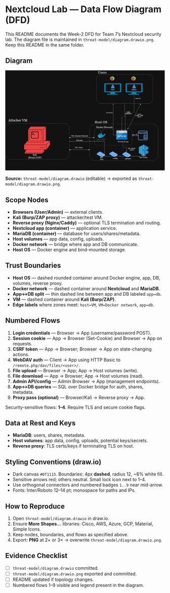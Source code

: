 # Nextcloud Lab — Data Flow Diagram (DFD)

This README documents the Week-2 DFD for Team 7’s Nextcloud security lab. The diagram file is maintained in `threat-model/diagram.drawio.png`. Keep this README in the same folder.

## Diagram

![Nextcloud Lab DFD](./Data-flow-diagram.png)

**Source:** `threat-model/diagram.drawio` (editable) → exported as `threat-model/diagram.drawio.png`.

## Scope Nodes

- **Browsers (User/Admin)** — external clients.
- **Kali (Burp/ZAP proxy)** — attacker/test VM.
- **Reverse proxy (Nginx/Caddy)** — optional TLS termination and routing.
- **Nextcloud app (container)** — application service.
- **MariaDB (container)** — database for users/shares/metadata.
- **Host volumes** — app data, config, uploads.
- **Docker network** — bridge where app and DB communicate.
- **Host OS** — Docker engine and bind-mounted storage.

## Trust Boundaries

- **Host OS** — dashed rounded container around Docker engine, app, DB, volumes, reverse proxy.
- **Docker network** — dashed container around **Nextcloud** and **MariaDB**.
- **App↔DB split** — thin dashed line between app and DB labeled `app↔db`.
- **VM** — dashed container around **Kali (Burp/ZAP)**.
- **Edge labels** where zones meet: `host↔VM`, `VM↔Docker network`, `app↔db`.

## Numbered Flows

1. **Login credentials** — Browser → App (username/password POST).  
2. **Session cookie** — App → Browser (Set-Cookie) and Browser → App on requests.  
3. **CSRF token** — App → Browser; Browser → App on state-changing actions.  
4. **WebDAV auth** — Client → App using HTTP Basic to `/remote.php/dav/files/<user>/`.  
5. **File upload** — Browser → App; App → Host volumes (write).  
6. **File download** — App → Browser; App → Host volumes (read).  
7. **Admin API/config** — Admin Browser → App (management endpoints).  
8. **App↔DB queries** — SQL over Docker bridge for auth, shares, metadata.  
9. **Proxy pass (optional)** — Browser/Kali → Reverse proxy → App.

Security-sensitive flows: **1–4**. Require TLS and secure cookie flags.

## Data at Rest and Keys

- **MariaDB**: users, shares, metadata.  
- **Host volumes**: app data, config, uploads, potential keys/secrets.  
- **Reverse proxy**: TLS certs/keys if terminating TLS on host.

## Styling Conventions (draw.io)

- Dark canvas `#0f1115`. Boundaries: 4px **dashed**, radius 12, ~8% white fill.  
- Sensitive arrows red; others neutral. Small lock icon next to 1–4.  
- Use orthogonal connectors and numbered badges `1..9` near mid-arrow.  
- Fonts: Inter/Roboto 12–14 pt; monospace for paths and IPs.

## How to Reproduce

1. Open `threat-model/diagram.drawio` in draw.io.  
2. Ensure **More Shapes…** libraries: Cisco, AWS, Azure, GCP, Material, Simple Icons.  
3. Keep nodes, boundaries, and flows as specified above.  
4. Export: **PNG** at 2× or 3× → overwrite `threat-model/diagram.drawio.png`.

## Evidence Checklist

- [ ] `threat-model/diagram.drawio` committed.  
- [ ] `threat-model/diagram.drawio.png` exported and committed.  
- [ ] README updated if topology changes.  
- [ ] Numbered flows 1–9 visible and legend present in the diagram.
